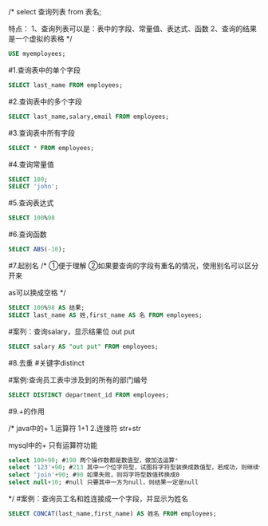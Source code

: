 /*
select 查询列表 from  表名;

特点：
1、查询列表可以是：表中的字段、常量值、表达式、函数
2、查询的结果是一个虚拟的表格
*/

```sql
USE myemployees;
```

#1.查询表中的单个字段

```sql
SELECT last_name FROM employees;
```

#2.查询表中的多个字段

```sql
SELECT last_name,salary,email FROM employees;
```

#3.查询表中所有字段

```sql
SELECT * FROM employees;
```

#4.查询常量值

```sql
SELECT 100;
SELECT 'john';
```

#5.查询表达式

```sql
SELECT 100%98
```

#6.查询函数

```sql
SELECT ABS(-10);
```

#7.起别名
/*
①便于理解
②如果要查询的字段有重名的情况，使用别名可以区分开来

as可以换成空格
*/

```sql
SELECT 100%98 AS 结果;
SELECT last_name AS 姓,first_name AS 名 FROM employees;
```

#案列：查询salary，显示结果位 out put

```sql
SELECT salary AS "out put" FROM employees;
```

#8.去重
#关键字distinct

#案例:查询员工表中涉及到的所有的部门编号

```sql
SELECT DISTINCT department_id FROM employees;
```

#9.+的作用

/*
java中的+
1.运算符 1+1
2.连接符 str+str

mysql中的+
只有运算符功能

```sql
select 100+90; #190 两个操作数都是数值型，做加法运算*
select '123'+90; #213 其中一个位字符型，试图将字符型装换成数值型，若成功，则继续做加法运算
select 'join'+90; #90 如果失败，则将字符型数值转换成0
select null+10; #null 只要其中一方为null，则结果一定是null
```

*/
#案例：查询员工名和姓连接成一个字段，并显示为姓名

```sql
SELECT CONCAT(last_name,first_name) AS 姓名 FROM employees;
```

